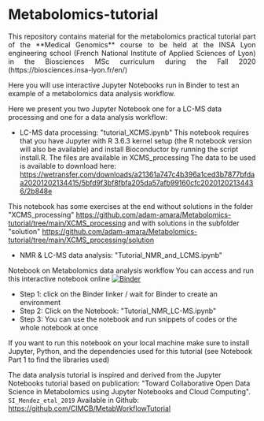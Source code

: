# Metabolomics-tutorial

<p align="justify">
This repository contains material for the metabolomics practical tutorial part of the **Medical Genomics** course to be held at the INSA Lyon engineering school (French National Institute of Applied Sciences of Lyon) in the Biosciences MSc curriculum during the Fall 2020 (https://biosciences.insa-lyon.fr/en/)

Here you will use interactive Jupyter Notebooks run in Binder to test an example of a metabolomics data analysis workflow. 

Here we present you two Jupyter Notebook one for a LC-MS data processing and one for a data analysis workflow:

* LC-MS data processing: "tutorial_XCMS.ipynb"
This notebook requires that you have Jupyter with R 3.6.3 kernel setup (the R notebook version will also be available) and install Bioconductor by running the script install.R. The files are available in XCMS_processing
The data to be used is available to download here:  https://wetransfer.com/downloads/a21361a747c4b396a1ced3b7877bfdaa20201202134415/5bfd9f3bf8fbfa205da57afb99160cfc20201202134436/2b848e

This notebook has some exercises at the end without solutions in the folder "XCMS_processing" https://github.com/adam-amara/Metabolomics-tutorial/tree/main/XCMS_processing and with solutions in the subfolder "solution" https://github.com/adam-amara/Metabolomics-tutorial/tree/main/XCMS_processing/solution

* NMR & LC-MS data analysis: "Tutorial_NMR_and_LCMS.ipynb"

Notebook on Metabolomics data analysis workflow
You can access and run this interactive notebook online [![Binder](https://mybinder.org/badge_logo.svg)](https://mybinder.org/v2/gh/adam-amara/Metabolomics-tutorial/HEAD)

* Step 1: click on the Binder linker / wait for Binder to create an environment
* Step 2: Click on the Notebook: "Tutorial_NMR_LC-MS.ipynb"
* Step 3: You can use the notebook and run snippets of codes or the whole notebook at once


If you want to run this notebook on your local machine make sure to install Jupyter, Python, and the dependencies used for this tutorial (see Notebook Part 1 to find the libraries used)


The data analysis tutorial is inspired and derived from the Jupyter Notebooks tutorial based on publication: "Toward Collaborative Open Data Science in Metabolomics using Jupyter Notebooks and Cloud Computing". `SI_Mendez_etal_2019`
Available in Github: https://github.com/CIMCB/MetabWorkflowTutorial

</p>
